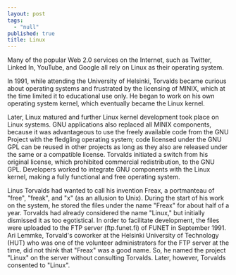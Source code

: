 ```yaml
---
layout: post
tags: 
  - "null"
published: true
title: Linux
---
```



Many of the popular Web 2.0 services on the Internet, such as Twitter, Linked In, YouTube, and Google all rely on Linux as their operating system.
 
In 1991, while attending the University of Helsinki, Torvalds became curious about operating systems and frustrated by the licensing of MINIX, which at the time limited it to educational use only.  He began to work on his own operating system kernel, which eventually became the Linux kernel.

Later, Linux matured and further Linux kernel development took place on Linux systems.  GNU applications also replaced all MINIX components, because it was advantageous to use the freely available code from the GNU Project with the fledgling operating system; code licensed under the GNU GPL can be reused in other projects as long as they also are released under the same or a compatible license. Torvalds initiated a switch from his original license, which prohibited commercial redistribution, to the GNU GPL.  Developers worked to integrate GNU components with the Linux kernel, making a fully functional and free operating system.

Linus Torvalds had wanted to call his invention Freax, a portmanteau of "free", "freak", and "x" (as an allusion to Unix). During the start of his work on the system, he stored the files under the name "Freax" for about half of a year. Torvalds had already considered the name "Linux," but initially dismissed it as too egotistical.  In order to facilitate development, the files were uploaded to the FTP server (ftp.funet.fi) of FUNET in September 1991. Ari Lemmke, Torvald's coworker at the Helsinki University of Technology (HUT) who was one of the volunteer administrators for the FTP server at the time, did not think that "Freax" was a good name. So, he named the project "Linux" on the server without consulting Torvalds.  Later, however, Torvalds consented to "Linux".

